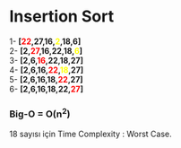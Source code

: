 # Insertion Sort

1- **[<span style="color: red">22</span>,27,16,<span style="color: yellow;">2</span>,18,6]** <br>
2- **[2,<span style="color: red">27</span>,16,22,18,<span style="color: yellow;">6</span>]** <br>
3- **[2,6,<span style="color: red">16</span>,22,18,27]** <br>
4- **[2,6,16,<span style="color: red">22</span>,<span style="color: yellow;">18</span>,27]** <br>
5- **[2,6,16,18,<span style="color: red">22</span>,27]** <br>
6- **[2,6,16,18,22,<span style="color: red">27</span>]** <br>

### Big-O = O(n<sup>2</sup>)

18 sayısı için Time Complexity : Worst Case.